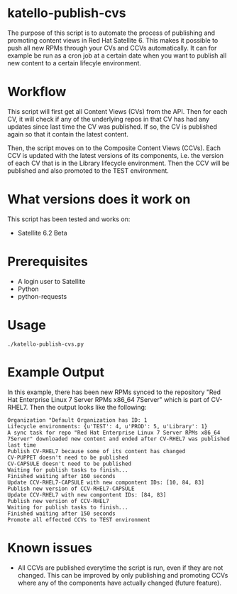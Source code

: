 # katello-publish-cvs

The purpose of this script is to automate the process of publishing and promoting content views in Red Hat Satellite 6. This makes it possible to push all new RPMs through your CVs and CCVs automatically. It can for example be run as a cron job at a certain date when you want to publish all new content to a certain lifecyle environment.

# Workflow

This script will first get all Content Views (CVs) from the API. Then for each CV, it will check if any of the underlying repos in that CV has had any updates since last time the CV was published. If so, the CV is published again so that it contain the latest content. 

Then, the script moves on to the Composite Content Views (CCVs). Each CCV is updated with the latest versions of its components, i.e. the version of each CV that is in the Library lifecycle environment.  Then the CCV will be published and also promoted to the TEST environment.

# What versions does it work on

This script has been tested and works on:

* Satellite 6.2 Beta

# Prerequisites

* A login user to Satellite
* Python
* python-requests

# Usage

~~~
./katello-publish-cvs.py
~~~

# Example Output

In this example, there has been new RPMs synced to the repository "Red Hat Enterprise Linux 7 Server RPMs x86_64 7Server" which is part of CV-RHEL7. Then the output looks like the following:

~~~
Organization "Default Organization has ID: 1
Lifecycle environments: {u'TEST': 4, u'PROD': 5, u'Library': 1}
A sync task for repo "Red Hat Enterprise Linux 7 Server RPMs x86_64 7Server" downloaded new content and ended after CV-RHEL7 was published last time
Publish CV-RHEL7 because some of its content has changed
CV-PUPPET doesn't need to be published
CV-CAPSULE doesn't need to be published
Waiting for publish tasks to finish...
Finished waiting after 160 seconds
Update CCV-RHEL7-CAPSULE with new compontent IDs: [10, 84, 83]
Publish new version of CCV-RHEL7-CAPSULE
Update CCV-RHEL7 with new compontent IDs: [84, 83]
Publish new version of CCV-RHEL7
Waiting for publish tasks to finish...
Finished waiting after 150 seconds
Promote all effected CCVs to TEST environment
~~~

# Known issues

* All CCVs are published everytime the script is run, even if they are not changed. This can be improved by only publishing and promoting CCVs where any of the components have actually changed (future feature).

